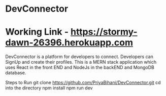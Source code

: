 # DevConnector
# Working Link - https://stormy-dawn-26396.herokuapp.com
DevConnector is a platform for developers to connect. Developers can SignUp and create their profiles. This is a MERN stack application which uses React in the front END and NodeJs in the backEND and MongoDB database.

Steps to Run
git clone https://github.com/PriyaBihani/DevConnector.git
cd into the directory
npm install
npm run dev
